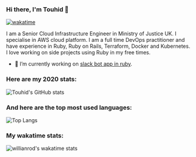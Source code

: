 ### Hi there, I'm Touhid :wave:  

[![wakatime](https://wakatime.com/badge/user/a7630d97-51b7-432d-b3ba-04660fd50338.svg?style=for-the-badge)](https://wakatime.com/@mTouhid)  

I am a Senior Cloud Infrastructure Engineer in Ministry of Justice UK. I specialise in AWS cloud platform. I am a full time DevOps practitioner and have experience in Ruby, Ruby on Rails, Terraform, Docker and Kubernetes. I love working on side projects using Ruby in my free times.  

- 🔭 I’m currently working on [slack bot app in ruby](https://github.com/ministryofjustice/cloud-operations-slack-bot). 


### Here are my 2020 stats:  

![Touhid's GitHub stats](https://github-readme-stats.vercel.app/api?username=mTouhid&count_private=true&show_icons=true&hide_title=true&hide=issues&theme=merko)  

### And here are the top most used languages:  

![Top Langs](https://github-readme-stats.vercel.app/api/top-langs/?username=mTouhid&count_private=true&hide_title=true&langs_count=10&card_width=495&theme=merko&hide=css,scss)  

### My wakatime stats:  

![willianrod's wakatime stats](https://github-readme-stats.vercel.app/api/wakatime?username=mTouhid&hide_title=true&theme=merko)

<!--
**mTouhid/mTouhid** is a ✨ _special_ ✨ repository because its `README.md` (this file) appears on your GitHub profile.

Here are some ideas to get you started:

- 🔭 I’m currently working on ...
- 🌱 I’m currently learning ...
- 👯 I’m looking to collaborate on ...
- 🤔 I’m looking for help with ...
- 💬 Ask me about ...
- 📫 How to reach me: ...
- 😄 Pronouns: ...
- ⚡ Fun fact: ...
-->
